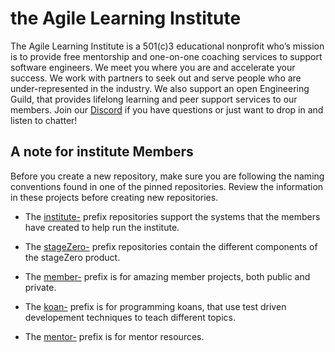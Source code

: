 # the Agile Learning Institute

The Agile Learning Institute is a 501(c)3 educational nonprofit who’s mission is to provide free mentorship and one-on-one coaching services to support software engineers. We meet you where you are and accelerate your success. We work with partners to seek out and serve people who are under-represented in the industry. We also support an open Engineering Guild, that provides lifelong learning and peer support services to our members. Join our [Discord](https://discord.gg/xhPNqGvb) if you have questions or just want to drop in and listen to chatter!

## A note for institute Members

Before you create a new repository, make sure you are following the naming conventions found in one of the pinned repositories. Review the information in these projects before creating new repositories.

- The [institute-](https://github.com/agile-learning-institute/institute) prefix repositories support the systems that the members have created to help run the institute.

- The [stageZero-](https://github.com/agile-learning-institute/stageZero) prefix repositories contain the different components of the stageZero product.

- The [member-](https://github.com/agile-learning-institute/members) prefix is for amazing member projects, both public and private.

- The [koan-](https://github.com/agile-learning-institute/koans) prefix is for programming koans, that use test driven developement techniques to teach different topics.

- The [mentor-](https://github.com/agile-learning-institute/mentors) prefix is for mentor resources.
